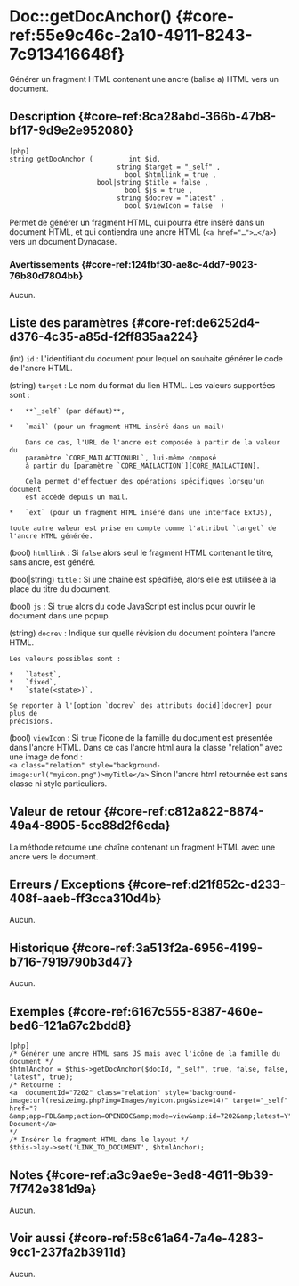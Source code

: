 # Doc::getDocAnchor() {#core-ref:55e9c46c-2a10-4911-8243-7c913416648f}

<div class="short-description">
Générer un fragment HTML contenant une ancre (balise a) HTML vers un document.
</div>

## Description {#core-ref:8ca28abd-366b-47b8-bf17-9d9e2e952080}

    [php]
    string getDocAnchor (         int $id,
                               string $target = "_self" ,
                                 bool $htmllink = true ,
                          bool|string $title = false ,
                                 bool $js = true ,
                               string $docrev = "latest" ,
                                 bool $viewIcon = false  )

Permet de générer un fragment HTML, qui pourra être inséré dans un document
HTML, et qui contiendra une ancre HTML (`<a href="…">…</a>`) vers un document
Dynacase.

### Avertissements {#core-ref:124fbf30-ae8c-4dd7-9023-76b80d7804bb}

Aucun.

## Liste des paramètres {#core-ref:de6252d4-d376-4c35-a85d-f2ff835aa224}

(int) `id`
:   L'identifiant du document pour lequel on souhaite générer le code de l'ancre
    HTML.

(string) `target`
:   Le nom du format du lien HTML. Les valeurs supportées sont :
    
    *   **`_self` (par défaut)**,
    
    *   `mail` (pour un fragment HTML inséré dans un mail)
        
        Dans ce cas, l'URL de l'ancre est composée à partir de la valeur du
        paramètre `CORE_MAILACTIONURL`, lui-même composé
        à partir du [paramètre `CORE_MAILACTION`][CORE_MAILACTION].
        
        Cela permet d'effectuer des opérations spécifiques lorsqu'un document
        est accédé depuis un mail.
        
    *   `ext` (pour un fragment HTML inséré dans une interface ExtJS),
    
    toute autre valeur est prise en compte comme l'attribut `target` de
    l'ancre HTML générée.

(bool) `htmllink`
:   Si `false` alors seul le fragment HTML contenant le titre,
    sans ancre, est généré.

(bool|string) `title`
:   Si une chaîne est spécifiée, alors elle est utilisée à
    la place du titre du document.

(bool) `js`
:   Si `true` alors du code JavaScript est inclus pour ouvrir le
    document dans une popup.

(string) `docrev`
:   Indique sur quelle révision du document pointera l'ancre HTML.
    
    Les valeurs possibles sont :
    
    *   `latest`,
    *   `fixed`,
    *   `state(<state>)`.
    
    Se reporter à l'[option `docrev` des attributs docid][docrev] pour plus de
    précisions.

(bool) `viewIcon`
:   Si `true` l'icone de la famille du document est présentée dans l'ancre HTML.
    Dans ce cas l'ancre html aura la classe "relation" avec une image de fond :  
    `<a class="relation" style="background-image:url("myicon.png")>myTitle</a>`
    Sinon l'ancre html retournée est sans classe ni style particuliers.


## Valeur de retour {#core-ref:c812a822-8874-49a4-8905-5cc88d2f6eda}

La méthode retourne une chaîne contenant un fragment HTML avec une ancre
vers le document.

## Erreurs / Exceptions {#core-ref:d21f852c-d233-408f-aaeb-ff3cca310d4b}

Aucun.

## Historique {#core-ref:3a513f2a-6956-4199-b716-7919790b3d47}

Aucun.

## Exemples {#core-ref:6167c555-8387-460e-bed6-121a67c2bdd8}

    [php]
    /* Générer une ancre HTML sans JS mais avec l'icône de la famille du document */
    $htmlAnchor = $this->getDocAnchor($docId, "_self", true, false, false, "latest", true);
    /* Retourne :
    <a  documentId="7202" class="relation" style="background-image:url(resizeimg.php?img=Images/myicon.png&size=14)" target="_self" href="?&amp;app=FDL&amp;action=OPENDOC&amp;mode=view&amp;id=7202&amp;latest=Y">Mon Document</a>
    */
    /* Insérer le fragment HTML dans le layout */
    $this->lay->set('LINK_TO_DOCUMENT', $htmlAnchor);

## Notes {#core-ref:a3c9ae9e-3ed8-4611-9b39-7f742e381d9a}

Aucun.

## Voir aussi {#core-ref:58c61a64-7a4e-4283-9cc1-237fa2b3911d}

Aucun.

<!-- links -->
[docrev]: #core-ref:9bcfd205-fb07-4a71-be06-ba07d4a9cc7c
[CORE_MAILACTION]: #core-ref:c1d9e009-49a5-47a4-9104-4d044ea24aa3